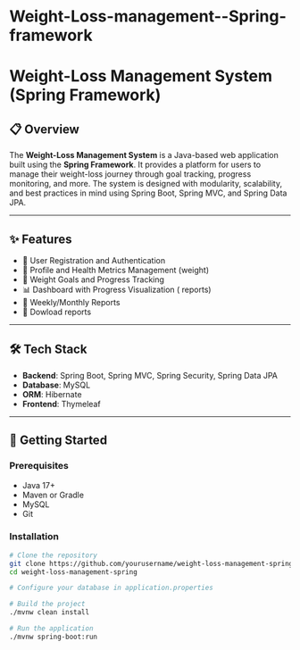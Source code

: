 # Weight-Loss-management--Spring-framework

# Weight-Loss Management System (Spring Framework)

## 📋 Overview

The **Weight-Loss Management System** is a Java-based web application built using the **Spring Framework**. It provides a platform for users to manage their weight-loss journey through goal tracking, progress monitoring, and more. The system is designed with modularity, scalability, and best practices in mind using Spring Boot, Spring MVC, and Spring Data JPA.

---

## ✨ Features

- 🔐 User Registration and Authentication
- 🧍 Profile and Health Metrics Management (weight)
- 🎯 Weight Goals and Progress Tracking
- 📊 Dashboard with Progress Visualization ( reports)
- 📅 Weekly/Monthly Reports
- 📧 Dowload reports

---

## 🛠️ Tech Stack

- **Backend**: Spring Boot, Spring MVC, Spring Security, Spring Data JPA
- **Database**: MySQL
- **ORM**: Hibernate
- **Frontend**: Thymeleaf 

---

## 🚀 Getting Started

### Prerequisites

- Java 17+
- Maven or Gradle
- MySQL
- Git

### Installation

```bash
# Clone the repository
git clone https://github.com/yourusername/weight-loss-management-spring.git
cd weight-loss-management-spring

# Configure your database in application.properties

# Build the project
./mvnw clean install

# Run the application
./mvnw spring-boot:run
